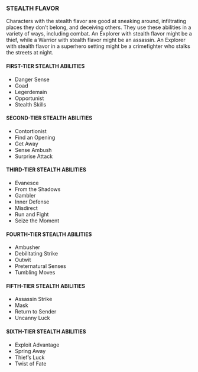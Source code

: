 ### STEALTH FLAVOR

<!-- P, ID: 040010 -->

Characters with the stealth flavor are good at sneaking around, infiltrating places they don’t belong, and deceiving others. They use these abilities in a variety of ways, including combat. An Explorer with stealth flavor might be a thief, while a Warrior with stealth flavor might be an assassin. An Explorer with stealth flavor in a superhero setting might be a crimefighter who stalks the streets at night.

#### FIRST-TIER STEALTH ABILITIES

<!-- L, ID: 040013 -->

- Danger Sense
- Goad
- Legerdemain
- Opportunist
- Stealth Skills

<!-- /L -->

#### SECOND-TIER STEALTH ABILITIES

<!-- L, ID: 040026 -->

- Contortionist
- Find an Opening
- Get Away
- Sense Ambush
- Surprise Attack

<!-- /L -->

#### THIRD-TIER STEALTH ABILITIES

<!-- L, ID: 040039 -->

- Evanesce
- From the Shadows
- Gambler
- Inner Defense
- Misdirect
- Run and Fight
- Seize the Moment

<!-- /L -->

#### FOURTH-TIER STEALTH ABILITIES

<!-- L, ID: 040056 -->

- Ambusher
- Debilitating Strike
- Outwit
- Preternatural Senses
- Tumbling Moves

<!-- /L -->

#### FIFTH-TIER STEALTH ABILITIES

<!-- L, ID: 040069 -->

- Assassin Strike
- Mask
- Return to Sender
- Uncanny Luck

<!-- /L -->

#### SIXTH-TIER STEALTH ABILITIES

<!-- L, ID: 040080 -->

- Exploit Advantage
- Spring Away
- Thief’s Luck
- Twist of Fate

<!-- /L -->


